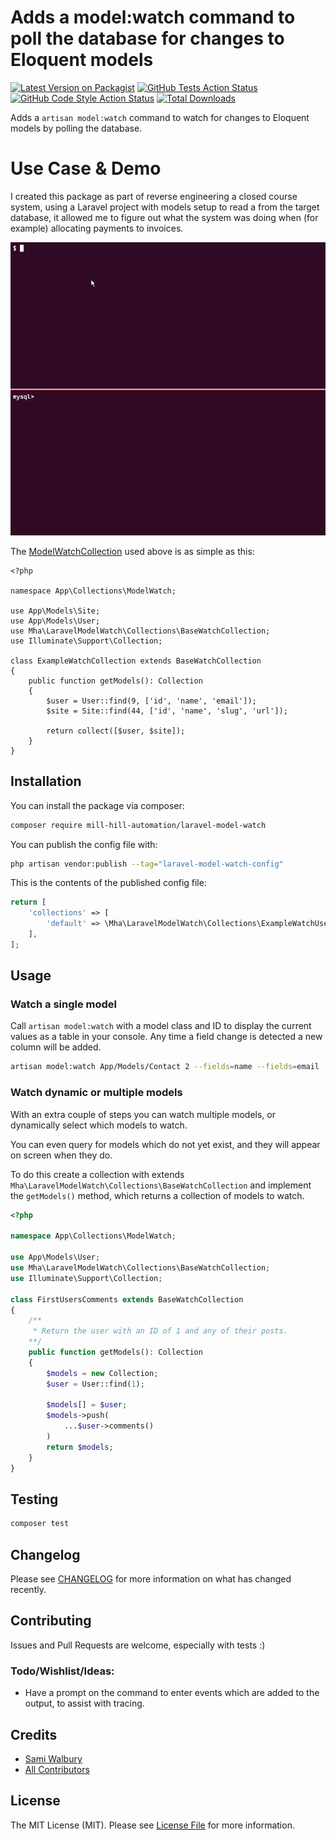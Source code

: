 # Adds a model:watch command to poll the database for changes to Eloquent models

[![Latest Version on Packagist](https://img.shields.io/packagist/v/mill-hill-automation/laravel-model-watch.svg?style=flat-square)](https://packagist.org/packages/mill-hill-automation/laravel-model-watch)
[![GitHub Tests Action Status](https://img.shields.io/github/workflow/status/mill-hill-automation/laravel-model-watch/run-tests?label=tests)](https://github.com/mill-hill-automation/laravel-model-watch/actions?query=workflow%3Arun-tests+branch%3Amain)
[![GitHub Code Style Action Status](https://img.shields.io/github/workflow/status/mill-hill-automation/laravel-model-watch/Fix%20PHP%20code%20style%20issues?label=code%20style)](https://github.com/mill-hill-automation/laravel-model-watch/actions?query=workflow%3A"Fix+PHP+code+style+issues"+branch%3Amain)
[![Total Downloads](https://img.shields.io/packagist/dt/mill-hill-automation/laravel-model-watch.svg?style=flat-square)](https://packagist.org/packages/mill-hill-automation/laravel-model-watch)

Adds a `artisan model:watch` command to watch for changes to Eloquent models by polling the database.

# Use Case & Demo
I created this package as part of reverse engineering a closed course system, using a Laravel project with models setup to read a from the target database, it allowed me to figure out what the system was doing when (for example) allocating payments to invoices.

![laravel-model-watch-demo](resources/images/laravel-model-watch-demo.gif)

The [ModelWatchCollection](#watch-dynamic-or-multiple-models) used above is as simple as this:

```
<?php

namespace App\Collections\ModelWatch;

use App\Models\Site;
use App\Models\User;
use Mha\LaravelModelWatch\Collections\BaseWatchCollection;
use Illuminate\Support\Collection;

class ExampleWatchCollection extends BaseWatchCollection
{
    public function getModels(): Collection
    {
        $user = User::find(9, ['id', 'name', 'email']);
        $site = Site::find(44, ['id', 'name', 'slug', 'url']);

        return collect([$user, $site]);
    }
}
```

## Installation

You can install the package via composer:

```bash
composer require mill-hill-automation/laravel-model-watch
```

You can publish the config file with:

```bash
php artisan vendor:publish --tag="laravel-model-watch-config"
```

This is the contents of the published config file:

```php
return [
    'collections' => [
        'default' => \Mha\LaravelModelWatch\Collections\ExampleWatchUsers::class,
    ],
];
```

## Usage
### Watch a single model
Call `artisan model:watch` with a model class and ID to display the current values as a table in your console. Any time a field change is detected a new column will be added.

```bash
artisan model:watch App/Models/Contact 2 --fields=name --fields=email
```

### Watch dynamic or multiple models
With an extra couple of steps you can watch multiple models, or dynamically select which models to watch.

You can even query for models which do not yet exist, and they will appear on screen when they do.

To do this create a collection with extends `Mha\LaravelModelWatch\Collections\BaseWatchCollection` and implement the `getModels()` method, which returns a collection of models to watch.

```php
<?php

namespace App\Collections\ModelWatch;

use App\Models\User;
use Mha\LaravelModelWatch\Collections\BaseWatchCollection;
use Illuminate\Support\Collection;

class FirstUsersComments extends BaseWatchCollection
{
    /**
     * Return the user with an ID of 1 and any of their posts.
    **/
    public function getModels(): Collection
    {
        $models = new Collection;
        $user = User::find(1);

        $models[] = $user;
        $models->push(
            ...$user->comments()
        )
        return $models;
    }
}
```

## Testing

```bash
composer test
```

## Changelog

Please see [CHANGELOG](CHANGELOG.md) for more information on what has changed recently.

## Contributing

Issues and Pull Requests are welcome, especially with tests :)

### Todo/Wishlist/Ideas:

 - Have a prompt on the command to enter events which are added to the output, to assist with tracing.

## Credits

- [Sami Walbury](https://github.com/patabugen)
- [All Contributors](../../contributors)

## License

The MIT License (MIT). Please see [License File](LICENSE.md) for more information.

